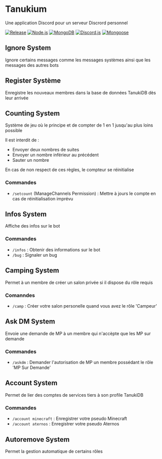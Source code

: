 # Tanukium
Une application Discord pour un serveur Discrord personnel

[![Release](https://img.shields.io/github/package-json/v/Sachanime/Tanukium)](https://github.com/Sachanime/Tanukium)
[![Node.js](https://img.shields.io/badge/Node.js-v23.0.0-%235FA04E?logo=Node.js)](https://nodejs.org/)
[![MongoDB](https://img.shields.io/badge/MongoDB-6.0.3-%2347A248?logo=MongoDB)](https://www.mongodb.com/)
[![Discord.js](https://img.shields.io/badge/dynamic/json?url=https%3A%2F%2Fraw.githubusercontent.com%2FSachanime%2FTanukium%2Fmain%2Fpackage-lock.json&query=%24.packages%5B'node_modules%2Fdiscord.js'%5D.version&label=Discord.js&color=%235865f2&logo=Discord.js)](https://discord.js.org/)
[![Mongoose](https://img.shields.io/badge/dynamic/json?url=https%3A%2F%2Fraw.githubusercontent.com%2FSachanime%2FTanukium%2Fmain%2Fpackage-lock.json&query=%24.packages%5B'node_modules%2Fmongoose'%5D.version&label=Mongoose&color=%23880000)](https://mongoosejs.com/)

## Ignore System
Ignore certains messages comme les messages systèmes ainsi que les messages des autres bots

## Register Système
Enregistre les nouveaux membres dans la base de données TanukiDB dès leur arrivée

## Counting System
Système de jeu où le principe et de compter de 1 en 1 jusqu'au plus loins possible

Il est interdit de : 

- Envoyer deux nombres de suites
- Envoyer un nombre inférieur au précédent
- Sauter un nombre

En cas de non respect de ces règles, le compteur se réinitialise

### Commandes
- `/setcount` (ManageChannels Permission) : Mettre à jours le compte en cas de réinitialisation imprévu

## Infos System
Affiche des infos sur le bot

### Commandes
- `/infos` : Obtenir des informations sur le bot
- `/bug` : Signaler un bug

## Camping System
Permet à un membre de créer un salon privée si il dispose du rôle requis

### Comanndes 
- `/camp` : Créer votre salon personelle quand vous avez le rôle 'Campeur'

## Ask DM System
Envoie une demande de MP à un membre qui n'accèpte que les MP sur demande

### Commandes
- `/askdm` : Demander l'autorisation de MP un membre possédant le rôle 'MP Sur Demande'

## Account System
Permet de lier des comptes de services tiers à son profile TanukiDB

### Commandes
- `/account minecraft` : Enregistrer votre pseudo Minecraft
- `/account aternos` : Enregistrer votre pseudo Aternos

## Autoremove System
Permet la gestion automatique de certains rôles
